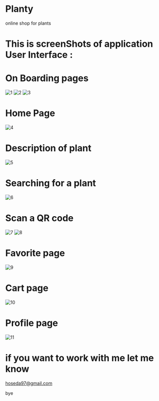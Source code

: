 # Planty
online shop for plants


# This is screenShots of application User Interface :

  # On Boarding pages
![1](https://github.com/hoseda/Planty/assets/65117441/0a52d574-ba36-4605-9c81-58e0f1108f93)
![2](https://github.com/hoseda/Planty/assets/65117441/54cdf31a-dc59-4e4f-8663-0e1888969252)
![3](https://github.com/hoseda/Planty/assets/65117441/e2343825-d20e-4e7b-9b67-aa27efb83701)


# Home Page
![4](https://github.com/hoseda/Planty/assets/65117441/0bf984da-3f9f-4923-a0ff-02dc05437506)

# Description of plant
![5](https://github.com/hoseda/Planty/assets/65117441/e697267d-9841-40ae-9415-8361df5316f7)


# Searching for a plant
![6](https://github.com/hoseda/Planty/assets/65117441/e2fdf390-4908-46ed-aefc-12c074170e44)

# Scan a QR code 
![7](https://github.com/hoseda/Planty/assets/65117441/4908676d-b352-445e-b328-39fd04dee7ff)
![8](https://github.com/hoseda/Planty/assets/65117441/8125c390-fdf2-485f-ae65-cb9c5ab9be66)

# Favorite page
![9](https://github.com/hoseda/Planty/assets/65117441/182f1309-7ead-451e-b5e5-0a2ee3f3d5fd)


# Cart page
![10](https://github.com/hoseda/Planty/assets/65117441/e2ae556c-b81e-42ed-b866-894a21124671)


# Profile page
![11](https://github.com/hoseda/Planty/assets/65117441/d80ded4d-8128-4280-b68d-bea6558e8782)


# if you want to work with me let me know
hoseda97@gmail.com

bye
